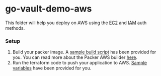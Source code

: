 # go-vault-demo-aws

This folder will help you deploy on AWS using the [EC2](https://www.vaultproject.io/docs/auth/aws.html#ec2-auth-method) and [IAM](https://www.vaultproject.io/docs/auth/aws.html#iam-auth-method) auth methods.

### Setup

1. Build your packer image. A [sample build script](packer/build.sh) has been provided for you. You can read more about the Packer AWS builder [here](https://www.packer.io/docs/builders/amazon.html).
2. Run the terraform code to push your application to AWS. [Sample variables](terraform/terraform.tfvars.example) have been provided for you.
